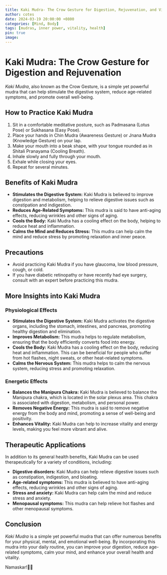 ```yaml
---
title: Kaki Mudra- The Crow Gesture for Digestion, Rejuvenation, and Vitality
author: cotes
date: 2024-03-19 20:00:00 +0800
categories: [Mind, Body]
tags: [mudras, inner power, vitality, health] 
pin: true
image: 
---
```


# Kaki Mudra: The Crow Gesture for Digestion and Rejuvenation

*Kaki Mudra*, also known as the Crow Gesture, is a simple yet powerful mudra that can help stimulate the digestive system, reduce age-related symptoms, and promote overall well-being.

## How to Practice Kaki Mudra

1. Sit in a comfortable meditative posture, such as Padmasana (Lotus Pose) or Sukhasana (Easy Pose).
2. Place your hands in Chin Mudra (Awareness Gesture) or Jnana Mudra (Knowledge Gesture) on your lap.
3. Make your mouth into a beak shape, with your tongue rounded as in Shitali Pranayama (Cooling Breath).
4. Inhale slowly and fully through your mouth.
5. Exhale while closing your eyes.
6. Repeat for several minutes.

## Benefits of Kaki Mudra

- **Stimulates the Digestive System:** Kaki Mudra is believed to improve digestion and metabolism, helping to relieve digestive issues such as constipation and indigestion.
- **Reduces Age-Related Symptoms:** This mudra is said to have anti-aging effects, reducing wrinkles and other signs of aging.
- **Cools the Body:** Kaki Mudra has a cooling effect on the body, helping to reduce heat and inflammation.
- **Calms the Mind and Reduces Stress:** This mudra can help calm the mind and reduce stress by promoting relaxation and inner peace.

## Precautions

- Avoid practicing Kaki Mudra if you have glaucoma, low blood pressure, cough, or cold.
- If you have diabetic retinopathy or have recently had eye surgery, consult with an expert before practicing this mudra.

## More Insights into Kaki Mudra

### Physiological Effects

- **Stimulates the Digestive System:** Kaki Mudra activates the digestive organs, including the stomach, intestines, and pancreas, promoting healthy digestion and elimination.
- **Improves Metabolism:** This mudra helps to regulate metabolism, ensuring that the body efficiently converts food into energy.
- **Cools the Body:** Kaki Mudra has a cooling effect on the body, reducing heat and inflammation. This can be beneficial for people who suffer from hot flashes, night sweats, or other heat-related symptoms.
- **Calms the Nervous System:** This mudra helps to calm the nervous system, reducing stress and promoting relaxation.

### Energetic Effects

- **Balances the Manipura Chakra:** Kaki Mudra is believed to balance the Manipura chakra, which is located in the solar plexus area. This chakra is associated with digestion, metabolism, and personal power.
- **Removes Negative Energy:** This mudra is said to remove negative energy from the body and mind, promoting a sense of well-being and positivity.
- **Enhances Vitality:** Kaki Mudra can help to increase vitality and energy levels, making you feel more vibrant and alive.

## Therapeutic Applications

In addition to its general health benefits, Kaki Mudra can be used therapeutically for a variety of conditions, including:

- **Digestive disorders:** Kaki Mudra can help relieve digestive issues such as constipation, indigestion, and bloating.
- **Age-related symptoms:** This mudra is believed to have anti-aging effects, reducing wrinkles and other signs of aging.
- **Stress and anxiety:** Kaki Mudra can help calm the mind and reduce stress and anxiety.
- **Menopausal symptoms:** This mudra can help relieve hot flashes and other menopausal symptoms.

## Conclusion

*Kaki Mudra* is a simple yet powerful mudra that can offer numerous benefits for your physical, mental, and emotional well-being. By incorporating this mudra into your daily routine, you can improve your digestion, reduce age-related symptoms, calm your mind, and enhance your overall health and vitality.

Namaskar!🙏✨
